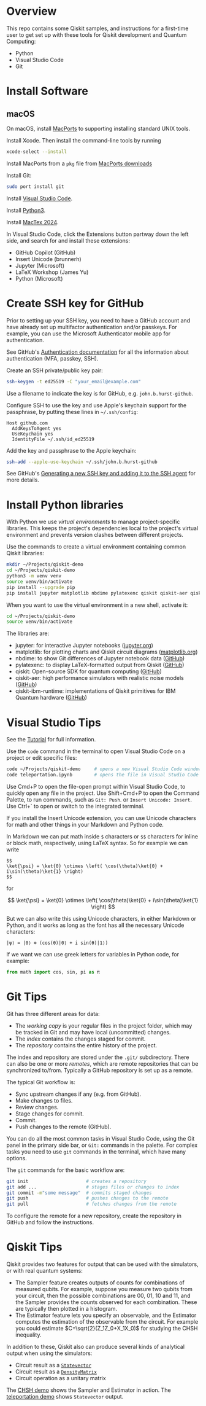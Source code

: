 # Overview

This repo contains some Qiskit samples, and instructions for a first-time user to get set up with these tools for Qiskit development and Quantum Computing:

* Python
* Visual Studio Code
* Git

# Install Software

## macOS

On macOS, install [MacPorts](https://www.macports.org/) to supporting installing standard UNIX tools.

Install Xcode. Then install the command-line tools by running

``` bash
xcode-select --install
```

Install MacPorts from a `pkg` file from [MacPorts downloads](https://github.com/macports/macports-base/releases/tag/v2.10.5)

Install Git:

``` bash
sudo port install git
```

Install [Visual Studio Code](https://code.visualstudio.com/download).

Install [Python3](https://www.python.org/downloads/macos/).

Install [MacTex 2024](https://www.tug.org/mactex/mactex-download.html).

In Visual Studio Code, click the Extensions button partway down the left side, and search for and install these extensions:

* GitHub Copilot (GitHub)
* Insert Unicode (brunnerh)
* Jupyter (Microsoft)
* LaTeX Workshop (James Yu)
* Python (Microsoft)

# Create SSH key for GitHub

Prior to setting up your SSH key, you need to have a GitHub account and have already set up multifactor authentication and/or passkeys.
For example, you can use the Microsoft Authenticator mobile app for authentication.

See GitHub's [Authentication documentation](https://docs.github.com/en/authentication) for all the information about authentication (MFA, passkey, SSH).

Create an SSH private/public key pair:

``` bash
ssh-keygen -t ed25519 -C "your_email@example.com"
```

Use a filename to indicate the key is for GitHub, e.g. `john.b.hurst-github`.

Configure SSH to use the key and use Apple's keychain support for the passphrase, by putting these lines in `~/.ssh/config`:

```
Host github.com
  AddKeysToAgent yes
  UseKeychain yes
  IdentityFile ~/.ssh/id_ed25519
```

Add the key and passphrase to the Apple keychain:

``` bash
ssh-add --apple-use-keychain ~/.ssh/john.b.hurst-github
```

See GitHub's [Generating a new SSH key and adding it to the SSH agent](https://docs.github.com/en/authentication/connecting-to-github-with-ssh/generating-a-new-ssh-key-and-adding-it-to-the-ssh-agent) for more details.

# Install Python libraries

With Python we use _virtual environments_ to manage project-specific libraries.
This keeps the project's dependencies local to the project's virtual environment and prevents version clashes between different projects.

Use the commands to create a virtual environment containing common Qiskit libraries:

``` bash
mkdir ~/Projects/qiskit-demo
cd ~/Projects/qiskit-demo
python3 -m venv venv
source venv/bin/activate
pip install --upgrade pip
pip install jupyter matplotlib nbdime pylatexenc qiskit qiskit-aer qiskit-ibm-runtime
```

When you want to use the virtual environment in a new shell, activate it:

``` bash
cd ~/Projects/qiskit-demo
source venv/bin/activate
```

The libraries are:

* jupyter: for interactive Jupyter notebooks ([jupyter.org](https://jupyter.org/))
* matplotlib: for plotting charts and Qiskit circuit diagrams ([matplotlib.org](https://matplotlib.org/))
* nbdime: to show Git differences of Jupyter notebook data ([GitHub](https://github.com/jupyter/nbdime))
* pylatexenc: to display LaTeX-formatted output from Qiskit ([GitHub](https://github.com/phfaist/pylatexenc))
* qiskit: Open-source SDK for quantum computing ([GitHub](https://github.com/Qiskit/qiskit))
* qiskit-aer: high performance simulators with realistic noise models ([GitHub](https://github.com/Qiskit/qiskit-aer))
* qiskit-ibm-runtime: implementations of Qiskit primitives for IBM Quantum hardware ([GitHub](https://github.com/Qiskit/qiskit-ibm-runtime))

# Visual Studio Tips

See the [Tutorial](https://code.visualstudio.com/docs/getstarted/getting-started) for full information.

Use the `code` command in the terminal to open Visual Studio Code on a project or edit specific files:

``` bash
code ~/Projects/qiskit-demo     # opens a new Visual Studio Code window with the project
code teleportation.ipynb        # opens the file in Visual Studio Code
```

Use Cmd+P to open the file-open prompt within Visual Studio Code, to quickly open any file in the project.
Use Shift+Cmd+P to open the Command Palette, to run commands, such as `Git: Push`. or `Insert Unicode: Insert`.
Use Ctrl+` to open or switch to the integrated terminal.

If you install the Insert Unicode extension, you can use Unicode characters for math and other things in your Markdown and Python code.

In Markdown we can put math inside `$` characters or `$$` characters for inline or block math, respectively, using LaTeX syntax.
So for example we can write

```
$$
\ket{\psi} = \ket{0} \otimes \left( \cos(\theta)\ket{0} + i\sin(\theta)\ket{1} \right)
$$
```

for

$$
\ket{\psi} = \ket{0} \otimes \left( \cos(\theta)\ket{0} + i\sin(\theta)\ket{1} \right)
$$

But we can also write this using Unicode characters, in either Markdown or Python, and it works as long as the font has all the necessary Unicode characters:

```
|ψ⟩ = |0⟩ ⊗ (cos(θ)|0⟩ + i sin(θ)|1⟩)
```

If we want we can use greek letters for variables in Python code, for example:

``` python
from math import cos, sin, pi as π
```


# Git Tips

Git has three different areas for data:

* The _working copy_ is your regular files in the project folder, which may be tracked in Git and may have local (uncommitted) changes.
* The _index_ contains the changes staged for commit.
* The _repository_ contains the entire history of the project.

The index and repository are stored under the `.git/` subdirectory.
There can also be one or more _remotes_, which are remote repositories that can be synchronized to/from. Typically a GitHub repository is set up as a remote.

The typical Git workflow is:

* Sync upstream changes if any (e.g. from GitHub).
* Make changes to files.
* Review changes.
* Stage changes for commit.
* Commit.
* Push changes to the remote (GitHub).

You can do all the most common tasks in Visual Studio Code, using the Git panel in the primary side bar, or `Git:` commands in the palette.
For complex tasks you need to use `git` commands in the terminal, which have many options.

The `git` commands for the basic workflow are:

``` bash
git init                     # creates a repository
git add ...                  # stages files or changes to index
git commit -m"some message"  # commits staged changes
git push                     # pushes changes to the remote
git pull                     # fetches changes from the remote
```

To configure the remote for a new repository, create the repository in GitHub and follow the instructions.

# Qiskit Tips

Qiskit provides two features for output that can be used with the simulators, or with real quantum systems:

* The Sampler feature creates outputs of counts for combinations of measured qubits. For example, suppose you measure two qubits from your circuit, then the possible combinations are 00, 01, 10 and 11, and the Sampler provides the counts observed for each combination. These are typically then plotted in a histogram.
* The Estimator feature lets you specify an observable, and the Estimator computes the estimation of the observable from the circuit. For example you could estimate $C=\sqrt{2}(Z_1Z_0+X_1X_0)$ for studying the CHSH inequality.

In addition to these, Qiskit also can produce several kinds of analytical output when using the simulators:

* Circuit result as a [`Statevector`](https://docs.quantum.ibm.com/api/qiskit/qiskit.quantum_info.Statevector)
* Circuit result as a [`DensityMatrix`](https://docs.quantum.ibm.com/api/qiskit/qiskit.quantum_info.DensityMatrix)
* Circuit operation as a unitary matrix

The [CHSH demo](chsh.ipynb) shows the Sampler and Estimator in action.
The [teleportation demo](teleportation.ipynb) shows `Statevector` output.

